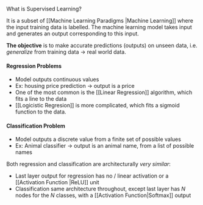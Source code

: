 What is Supervised Learning?

It is a subset of [[Machine Learning Paradigms |Machine Learning]] where the input training data is labelled. The machine learning model takes input and generates an output corresponding to this input. 

**The objective** is to make accurate predictions (outputs) on unseen data, i.e. *generalize* from training data -> real world data.

#### Regression Problems
- Model outputs continuous values
- Ex: housing price prediction -> output is a price
- One of the most common is the [[Linear Regression]] algorithm, which fits a line to the data
- [[Logicistic Regresion]] is more complicated, which fits a sigmoid function to the data.

#### Classification Problem
- Model outputs a discrete value from a finite set of possible values
- Ex: Animal classifier -> output is an animal name, from a list of possible names

Both regression and classification are architecturally *very similar*:
- Last layer output for regression has no / linear activation or a [[Activation Function |ReLU]] unit
- Classification same architecture throughout, except last layer has $N$ nodes for the $N$ classes, with a [[Activation Function|Softmax]] output


